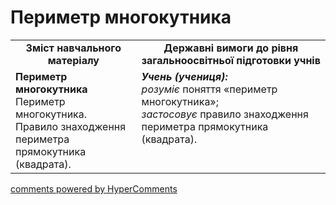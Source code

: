 <div id="hypercomments_widget" class="js-hypercomments-widget invisible"></div>

# Периметр  многокутника
<table>
  <tr>
    <td width="40%" align="center"><b>Зміст навчального матеріалу<b></td>
    <td width="60%" align="center"><b>Державні вимоги до рівня загальноосвітньої підготовки учнів</b></td>
  </tr>
  <tr>
    <td width="40%" style="vertical-align:top !important;"><b>Периметр  многокутника</b><br>
Периметр многокутника.<br>
Правило знаходження периметра прямокутника (квадрата).<br></td>
    <td width="60%" style="vertical-align:top !important;"><i><b>Учень (учениця):</b></i><br>
<i>розуміє</i> поняття «периметр многокутника»;<br>
<i>застосовує</i> правило знаходження периметра прямокутника (квадрата).<br></td>
  </tr>
</table>

<div class="js-hypercomments-container">
    <a href="http://hypercomments.com" class="hc-link" title="comments widget">comments powered by HyperComments</a>
</div>